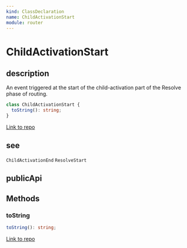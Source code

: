 ```yaml
---
kind: ClassDeclaration
name: ChildActivationStart
module: router
---
```


# ChildActivationStart

## description

An event triggered at the start of the child-activation
part of the Resolve phase of routing.

```ts
class ChildActivationStart {
  toString(): string;
}
```

[Link to repo](https://github.com/timdeschryver/angular/blob/master/packages/router/src/events.ts#L362-L370)

## see

`ChildActivationEnd`
`ResolveStart`

## publicApi

## Methods

### toString

```ts
toString(): string;
```

[Link to repo](https://github.com/timdeschryver/angular/blob/master/packages/router/src/events.ts#L366-L369)
